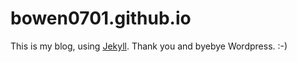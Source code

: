 # bowen0701.github.io

This is my blog, using [Jekyll](jekyll.com). Thank you and byebye Wordpress. :-)
